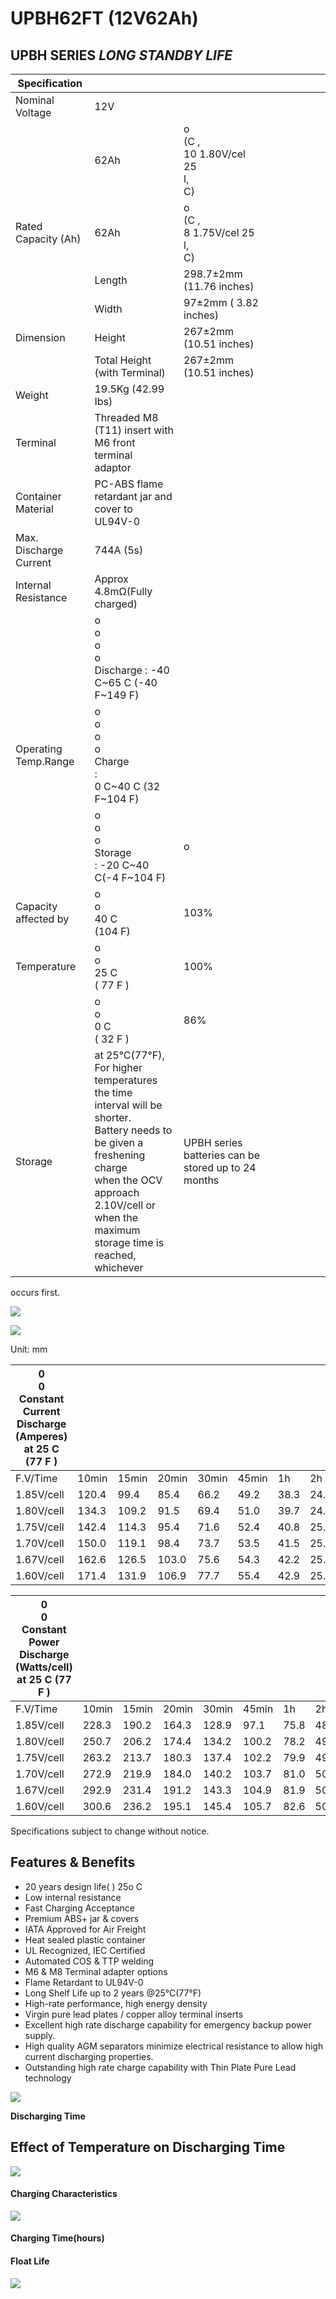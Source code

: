 # UPBH62FT (12V62Ah)

## **UPBH SERIES**  *LONG STANDBY LIFE*

| Specification          |                                                                                                                                                                                                                             |                                                     |  |  |  |  |  |  |
|------------------------|-----------------------------------------------------------------------------------------------------------------------------------------------------------------------------------------------------------------------------|-----------------------------------------------------|--|--|--|--|--|--|
| Nominal Voltage        | 12V                                                                                                                                                                                                                         |                                                     |  |  |  |  |  |  |
|                        | 62Ah                                                                                                                                                                                                                        | o<br>(C ,<br>10 1.80V/cel 25<br>l,<br>C)            |  |  |  |  |  |  |
| Rated Capacity (Ah)    | 62Ah                                                                                                                                                                                                                        | o<br>(C ,<br>8 1.75V/cel 25<br>l,<br>C)             |  |  |  |  |  |  |
|                        | Length                                                                                                                                                                                                                      | 298.7±2mm (11.76 inches)                            |  |  |  |  |  |  |
|                        | Width                                                                                                                                                                                                                       | 97±2mm ( 3.82 inches)                               |  |  |  |  |  |  |
| Dimension              | Height                                                                                                                                                                                                                      | 267±2mm (10.51 inches)                              |  |  |  |  |  |  |
|                        | Total Height (with Terminal)                                                                                                                                                                                                | 267±2mm (10.51 inches)                              |  |  |  |  |  |  |
| Weight                 | 19.5Kg (42.99 Ibs)                                                                                                                                                                                                          |                                                     |  |  |  |  |  |  |
| Terminal               | Threaded M8 (T11) insert with M6 front terminal<br>adaptor                                                                                                                                                                  |                                                     |  |  |  |  |  |  |
| Container Material     | PC-ABS flame retardant jar and cover to UL94V-0                                                                                                                                                                             |                                                     |  |  |  |  |  |  |
| Max. Discharge Current | 744A (5s)                                                                                                                                                                                                                   |                                                     |  |  |  |  |  |  |
| Internal Resistance    | Approx 4.8mΩ(Fully charged)                                                                                                                                                                                                 |                                                     |  |  |  |  |  |  |
|                        | o<br>o<br>o<br>o<br>Discharge : -40 C~65 C (-40 F~149 F)                                                                                                                                                                    |                                                     |  |  |  |  |  |  |
| Operating Temp.Range   | o<br>o<br>o<br>o<br>Charge<br>:<br>0 C~40 C (32 F~104 F)                                                                                                                                                                    |                                                     |  |  |  |  |  |  |
|                        | o<br>o<br>o<br>Storage<br>: -20 C~40 C(-4 F~104 F)                                                                                                                                                                          | o                                                   |  |  |  |  |  |  |
| Capacity affected by   | o<br>o<br>40 C<br>(104 F)                                                                                                                                                                                                   | 103%                                                |  |  |  |  |  |  |
| Temperature            | o<br>o<br>25 C<br>( 77 F )                                                                                                                                                                                                  | 100%                                                |  |  |  |  |  |  |
|                        | o<br>o<br>0 C<br>( 32 F )                                                                                                                                                                                                   | 86%                                                 |  |  |  |  |  |  |
| Storage                | at 25°C(77°F), For higher temperatures the time<br>interval will be shorter.<br>Battery needs to be given a freshening charge<br>when the OCV approach 2.10V/cell or when the<br>maximum storage time is reached, whichever | UPBH series batteries can be stored up to 24 months |  |  |  |  |  |  |

occurs first.

![](_page_0_Picture_5.jpeg)

![](_page_0_Figure_6.jpeg)

Unit: mm

| 0<br>0<br>Constant Current Discharge (Amperes) at 25 C (77 F ) |       |       |       |       |       |      |      |      |      |      |      |      |      |
|----------------------------------------------------------------|-------|-------|-------|-------|-------|------|------|------|------|------|------|------|------|
| F.V/Time                                                       | 10min | 15min | 20min | 30min | 45min | 1h   | 2h   | 3h   | 4h   | 5h   | 8h   | 10h  | 20h  |
| 1.85V/cell                                                     | 120.4 | 99.4  | 85.4  | 66.2  | 49.2  | 38.3 | 24.6 | 17.4 | 13.5 | 10.3 | 7.45 | 6.08 | 3.22 |
| 1.80V/cell                                                     | 134.3 | 109.2 | 91.5  | 69.4  | 51.0  | 39.7 | 24.9 | 17.5 | 13.6 | 10.5 | 7.62 | 6.20 | 3.29 |
| 1.75V/cell                                                     | 142.4 | 114.3 | 95.4  | 71.6  | 52.4  | 40.8 | 25.2 | 17.6 | 13.6 | 10.8 | 7.75 | 6.29 | 3.33 |
| 1.70V/cell                                                     | 150.0 | 119.1 | 98.4  | 73.7  | 53.5  | 41.5 | 25.4 | 17.7 | 13.7 | 11.0 | 7.83 | 6.30 | 3.36 |
| 1.67V/cell                                                     | 162.6 | 126.5 | 103.0 | 75.6  | 54.3  | 42.2 | 25.6 | 17.8 | 13.7 | 11.2 | 7.94 | 6.44 | 3.39 |
| 1.60V/cell                                                     | 171.4 | 131.9 | 106.9 | 77.7  | 55.4  | 42.9 | 25.7 | 17.9 | 13.8 | 11.3 | 8.04 | 6.48 | 3.50 |

| 0<br>0<br>Constant Power Discharge (Watts/cell) at 25 C (77 F ) |       |       |       |       |       |      |      |      |      |      |      |      |      |
|-----------------------------------------------------------------|-------|-------|-------|-------|-------|------|------|------|------|------|------|------|------|
| F.V/Time                                                        | 10min | 15min | 20min | 30min | 45min | 1h   | 2h   | 3h   | 4h   | 5h   | 8h   | 10h  | 20h  |
| 1.85V/cell                                                      | 228.3 | 190.2 | 164.3 | 128.9 | 97.1  | 75.8 | 48.9 | 34.7 | 27.0 | 20.7 | 15.1 | 12.4 | 6.57 |
| 1.80V/cell                                                      | 250.7 | 206.2 | 174.4 | 134.2 | 100.2 | 78.2 | 49.4 | 34.9 | 27.1 | 21.2 | 15.4 | 12.6 | 6.68 |
| 1.75V/cell                                                      | 263.2 | 213.7 | 180.3 | 137.4 | 102.2 | 79.9 | 49.8 | 35.1 | 27.2 | 21.6 | 15.6 | 12.7 | 6.77 |
| 1.70V/cell                                                      | 272.9 | 219.9 | 184.0 | 140.2 | 103.7 | 81.0 | 50.2 | 35.2 | 27.3 | 21.9 | 15.7 | 12.8 | 6.81 |
| 1.67V/cell                                                      | 292.9 | 231.4 | 191.2 | 143.3 | 104.9 | 81.9 | 50.4 | 35.3 | 27.4 | 22.2 | 15.9 | 12.9 | 6.85 |
| 1.60V/cell                                                      | 300.6 | 236.2 | 195.1 | 145.4 | 105.7 | 82.6 | 50.8 | 35.6 | 27.5 | 22.5 | 16.1 | 13.1 | 6.94 |

Specifications subject to change without notice.

## **Features & Benefits**

- 20 years design life( ) 25o C
- Low internal resistance
- Fast Charging Acceptance
- Premium ABS+ jar & covers
- IATA Approved for Air Freight
- Heat sealed plastic container
- UL Recognized, IEC Certified
- Automated COS & TTP welding
- M6 & M8 Terminal adapter options
- Flame Retardant to UL94V-0
- Long Shelf Life up to 2 years @25°C(77°F)
- High-rate performance, high energy density
- Virgin pure lead plates / copper alloy terminal inserts
- Excellent high rate discharge capability for emergency backup power supply.
- High quality AGM separators minimize electrical resistance to allow high current discharging properties.
- Outstanding high rate charge capability with Thin Plate Pure Lead technology

![](_page_1_Figure_18.jpeg)

**Discharging Time**

## **Effect of Temperature on Discharging Time**

![](_page_1_Figure_21.jpeg)

#### **Charging Characteristics**

![](_page_1_Figure_23.jpeg)

#### **Charging Time(hours)**

#### **Float Life**

![](_page_1_Figure_26.jpeg)